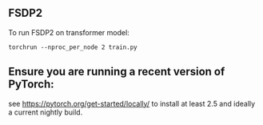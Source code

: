 ## FSDP2
To run FSDP2 on transformer model:
```
torchrun --nproc_per_node 2 train.py
```

## Ensure you are running a recent version of PyTorch:
see https://pytorch.org/get-started/locally/ to install at least 2.5 and ideally a current nightly build.
